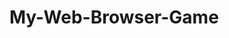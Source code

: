 # My-Web-Browser-Game
<!-- Check List For Game -->
<!-- write the questions out and answers -->
<!-- Get Icons for players -->
<!--  -->